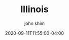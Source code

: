 ---
date: 2020-09-11T11:55:00-04:00
title: "Illinois"
seo_title: "Contact Illinois Governor"
description: Contact Illinois Governor
author: john shim
url: /illinois/
weight: 1
---